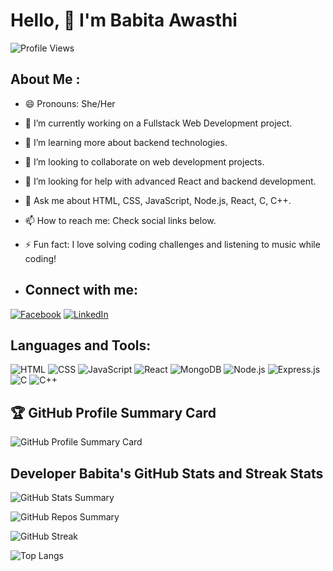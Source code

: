 # Hello, 👋 I'm Babita Awasthi

![Profile Views](https://komarev.com/ghpvc/?username=Babita00&color=blue)

## About Me :

- 😄 Pronouns: She/Her
- 🔭 I’m currently working on a Fullstack Web Development project.
- 🌱 I’m learning more about backend technologies.
- 👯 I’m looking to collaborate on web development projects.
- 🤔 I’m looking for help with advanced React and backend development.
- 💬 Ask me about HTML, CSS, JavaScript, Node.js, React, C, C++.
- 📫 How to reach me: Check social links below.
- ⚡ Fun fact: I love solving coding challenges and listening to music while coding!



- ## Connect with me:
[![Facebook](https://img.shields.io/badge/Facebook-1877F2?style=for-the-badge&logo=facebook&logoColor=white)](https://www.facebook.com/imbabitaawasthi)
[![LinkedIn](https://img.shields.io/badge/LinkedIn-0A66C2?style=for-the-badge&logo=linkedin&logoColor=white)](https://www.linkedin.com/in/babita-awasthi-4aa3b5304/)

## Languages and Tools:
![HTML](https://img.shields.io/badge/HTML-E34F26?style=for-the-badge&logo=html5&logoColor=white)
![CSS](https://img.shields.io/badge/CSS-1572B6?style=for-the-badge&logo=css3&logoColor=white)
![JavaScript](https://img.shields.io/badge/JavaScript-F7DF1E?style=for-the-badge&logo=javascript&logoColor=black)
![React](https://img.shields.io/badge/React-61DAFB?style=for-the-badge&logo=react&logoColor=white)
![MongoDB](https://img.shields.io/badge/MongoDB-47A248?style=for-the-badge&logo=mongodb&logoColor=white)
![Node.js](https://img.shields.io/badge/Node.js-43853D?style=for-the-badge&logo=node.js&logoColor=white)
![Express.js](https://img.shields.io/badge/Express.js-000000?style=for-the-badge&logo=express&logoColor=white)
![C](https://img.shields.io/badge/C-A8B9CC?style=for-the-badge&logo=c&logoColor=white)
![C++](https://img.shields.io/badge/C++-00599C?style=for-the-badge&logo=c%2B%2B&logoColor=white)



## 🏆 GitHub Profile Summary Card
![GitHub Profile Summary Card](https://github-profile-summary-cards.vercel.app/api/cards/profile-details?username=Babita00&theme=radical)


## Developer Babita's GitHub Stats and Streak Stats

![GitHub Stats Summary](https://github-profile-summary-cards.vercel.app/api/cards/stats?username=Babita00&theme=dracula)

![GitHub Repos Summary](https://github-profile-summary-cards.vercel.app/api/cards/repos-per-language?username=Babita00&theme=dracula)

![GitHub Streak](https://github-readme-streak-stats.herokuapp.com/?user=Babita00&theme=dracula)


![Top Langs](https://github-readme-stats.vercel.app/api/top-langs/?username=Babita00&layout=compact&theme=dracula)


<!---
Babita00/Babita00 is a ✨ special ✨ repository because its `README.md` (this file) appears on your GitHub profile.
You can click the Preview link to take a look at your changes.
--->
